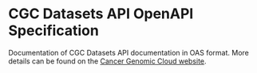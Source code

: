 # CGC Datasets API OpenAPI Specification

Documentation of CGC Datasets API documentation in OAS format. More details can be found on the [Cancer Genomic Cloud website](https://docs.cancergenomicscloud.org/docs/about-the-datasets-api).
